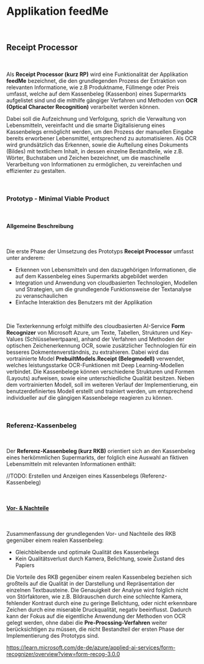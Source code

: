 # Applikation feedMe

<br />

## Receipt Processor

<br />

Als **Receipt Processor (kurz RP)** wird eine Funktionalität der Applikation **feedMe** bezeichnet, die den grundlegenden Prozess der Extraktion von relevanten Informatione, wie z.B Produktname, Füllmenge oder Preis umfasst, welche auf dem Kassenbeleg (Kassenbon) eines Supermarkts aufgelistet sind und die mithilfe gängiger Verfahren und Methoden von **OCR (Optical Character Recognition)** verarbeitet werden können. 

Dabei soll die Aufzeichnung und Verfolgung, sprich die Verwaltung von Lebensmitteln, vereinfacht und die smarte Digitalisierung eines Kassenbelegs ermöglicht werden, um den Prozess der manuellen Eingabe bereits erworbener Lebensmittel, entsprechend zu automatisieren. Als OCR wird grundsätzlich das Erkennen, sowie die Aufteilung eines Dokuments (Bildes) mit textlichem Inhalt, in dessen einzelne Bestandteile, wie z.B. Wörter, Buchstaben und Zeichen bezeichnet, um die maschinelle Verarbeitung von Informationen zu ermöglichen, zu vereinfachen und effizienter zu gestalten.  

<br />

### Prototyp - Minimal Viable Product

<br />

#### Allgemeine Beschreibung

<br />

Die erste Phase der Umsetzung des Prototyps **Receipt Processor** umfasst unter anderem:

- Erkennen von Lebensmitteln und den dazugehörigen Informationen, die auf dem Kassenbeleg eines Supermarkts abgebildet werden
- Integration und Anwendung von cloudbasierten Technologien, Modellen und Strategien, um die grundlegende Funktionsweise der Textanalyse zu veranschaulichen
- Einfache Interaktion des Benutzers mit der Applikation

<br />

Die Texterkennung erfolgt mithilfe des cloudbasierten AI-Service **Form Recognizer** von Microsoft Azure, um Texte, Tabellen, Strukturen und Key-Values (Schlüsselwertpaare), anhand der Verfahren und Methoden der optischen Zeichenerkennung OCR, sowie zusätzlicher Technologien für ein besseres Dokmentenverständnis, zu extrahieren. Dabei wird das vortrainierte Model **PrebuiltModels.Receipt (Belegmodell)** verwendet, welches leistungsstarke OCR-Funktionen mit Deep Learning-Modellen verbindet. Die Kassenbelege können verschiedene Strukturen und Formen (Layouts) aufweisen, sowie eine unterschiedliche Qualität besitzen. Neben dem vortrainierten Modell, soll im weiteren Verlauf der Implementierung, ein benutzerdefiniertes Modell erstellt und trainiert werden, um entsprechend individueller auf die gängigen Kassenbelege reagieren zu können. 

<br />

### Referenz-Kassenbeleg

<br />

Der **Referenz-Kassenbeleg (kurz RKB)** orientiert sich an den Kassenbeleg eines herkömmlichen Supermarkts, der folglich eine Auswahl an fiktiven Lebensmitteln mit relevanten Informationen enthält:

//TODO: Erstellen und Anzeigen eines Kassenbelegs (Referenz-Kassenbeleg)

<br />

#### <ins>Vor- & Nachteile</ins>

<br />

Zusammenfassung der grundlegenden Vor- und Nachteile des RKB gegenüber einem realen Kassenbeleg:

- Gleichbleibende und optimale Qualität des Kassenbelegs 
- Kein Qualitätsverlust durch Kamera, Belichtung, sowie Zustand des Papiers

Die Vorteile des RKB gegenüber einem realen Kassenbeleg beziehen sich großteils auf die Qualität in der Darstellung und Repräsentation der einzelnen Textbausteine. 
Die Genauigkeit der Analyse wird folglich nicht von Störfaktoren, wie z.B. Bildrauschen durch eine schlechte Kamera, fehlender Kontrast durch eine zu geringe Belichtung, oder nicht erkennbare Zeichen durch eine miserable Druckqualität, negativ beeinflusst. Dadurch kann der Fokus auf die eigentliche Anwendung der Methoden von OCR gelegt werden, ohne dabei die **Pre-Procssing-Verfahren** weiter berücksichtigen zu müssen, die nicht Bestandteil der ersten Phase der Implementierung des Prototyps sind.

https://learn.microsoft.com/de-de/azure/applied-ai-services/form-recognizer/overview?view=form-recog-3.0.0


